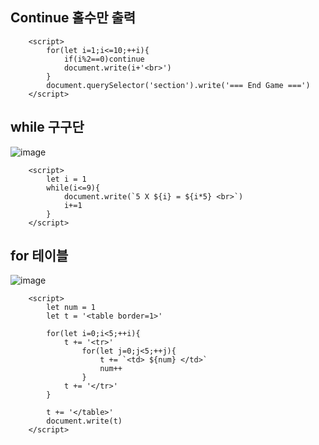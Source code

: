 ## Continue 홀수만 출력
```
    <script>
        for(let i=1;i<=10;++i){
            if(i%2==0)continue
            document.write(i+'<br>')
        }
        document.querySelector('section').write('=== End Game ===')
    </script>
```

## while 구구단
![image](https://user-images.githubusercontent.com/30430227/125612130-89e1ec7a-7f3b-4d7c-a1c8-9476bde807aa.png)
```
    <script>
        let i = 1
        while(i<=9){
            document.write(`5 X ${i} = ${i*5} <br>`)
            i+=1
        }
    </script>
```

## for 테이블
![image](https://user-images.githubusercontent.com/30430227/125613342-32a45c14-499e-4329-9390-c43bacde258f.png)
```
    <script>
        let num = 1
        let t = '<table border=1>'

        for(let i=0;i<5;++i){
            t += '<tr>'
                for(let j=0;j<5;++j){
                    t += `<td> ${num} </td>`
                    num++
                }
            t += '</tr>'
        }

        t += '</table>'
        document.write(t)
    </script>
```

